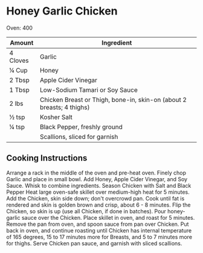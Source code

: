# Honey Garlic Chicken

Oven:  400

|Amount | Ingredient|
|----|----|
4 Cloves | Garlic
¼ Cup | Honey
2 Tbsp | Apple Cider Vinegar
1 Tbsp | Low-Sodium Tamari or Soy Sauce
2 lbs | Chicken Breast or Thigh, bone-in, skin-on (about 2 breasts; 4 thighs)
½ tsp | Kosher Salt
¼ tsp | Black Pepper, freshly ground
|| Scallions, sliced for garnish

## Cooking Instructions

Arrange a rack in the middle of the oven and pre-heat oven.
Finely chop Garlic and place in small bowl.
Add Honey, Apple Cider Vinegar, and Soy Sauce.
Whisk to combine ingredients.
Season Chicken with Salt and Black Pepper
Heat large oven-safe skillet over medium-high heat for 5 minutes.
Add the Chicken, skin side down; don't overcrowd pan.
Cook until fat is rendered and skin is golden brown and crisp, about 6 - 8 minutes.
Flip the Chicken, so skin is up (use all Chicken, if done in batches).
Pour honey-garlic sauce over the Chicken.
Place skillet in oven, and roast for 5 minutes.
Remove the pan from oven, and spoon sauce from pan over Chicken.
Put back in oven, and continue roasting until Chicken has internal temperature of 165 degrees, 15 to 17 minutes more for Breasts, and 5 to 7 minutes more for thighs.
Serve Chicken pan sauce, and garnish with sliced scallions.



